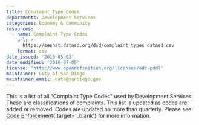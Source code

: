 ```yaml
---
title: Complaint Type Codes
departments: Development Services
categories: Economy & Community
resources:
  - name: Complaint Type Codes
    url: >-
      https://seshat.datasd.org/dsd/complaint_types_datasd.csv
    format: csv
date_issued: '2016-05-03'
date_modified: '2016-07-05'
license: 'http://www.opendefinition.org/licenses/odc-pddl'
maintainer: City of San Diego
maintainer_email: data@sandiego.gov
---
```

This is a list of all "Complaint Type Codes" used by Development Services.
These are classifications of complaints. This list is updated as codes are
added or removed. Codes are updated no more than quarterly.
Please see [Code Enforcement](https://www.sandiego.gov/development-services/opendsd/codenforcement){:target='_blank'} for more information.
